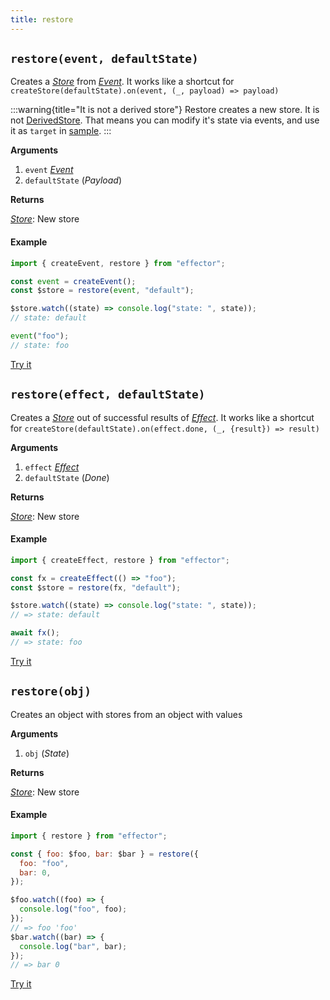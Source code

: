 ```yaml
---
title: restore
---
```


## `restore(event, defaultState)`

Creates a [_Store_](/en/api/effector/Store) from [_Event_](/en/api/effector/Event).
It works like a shortcut for `createStore(defaultState).on(event, (_, payload) => payload)`

:::warning{title="It is not a derived store"}
Restore creates a new store. It is not [DerivedStore](/en/api/effector/Store#store-derived). That means you can modify it's state via events, and use it as `target` in [sample](/en/api/effector/sample).
:::

**Arguments**

1. `event` [_Event_](/en/api/effector/Event)
2. `defaultState` (_Payload_)

**Returns**

[_Store_](/en/api/effector/Store): New store

#### Example

```js
import { createEvent, restore } from "effector";

const event = createEvent();
const $store = restore(event, "default");

$store.watch((state) => console.log("state: ", state));
// state: default

event("foo");
// state: foo
```

[Try it](https://share.effector.dev/MGGQnTlQ)

## `restore(effect, defaultState)`

Creates a [_Store_](/en/api/effector/Store) out of successful results of [_Effect_](/en/api/effector/Effect).
It works like a shortcut for `createStore(defaultState).on(effect.done, (_, {result}) => result)`

**Arguments**

1. `effect` [_Effect_](/en/api/effector/Effect)
2. `defaultState` (_Done_)

**Returns**

[_Store_](/en/api/effector/Store): New store

#### Example

```js
import { createEffect, restore } from "effector";

const fx = createEffect(() => "foo");
const $store = restore(fx, "default");

$store.watch((state) => console.log("state: ", state));
// => state: default

await fx();
// => state: foo
```

[Try it](https://share.effector.dev/tP6RQsri)

## `restore(obj)`

Creates an object with stores from an object with values

**Arguments**

1. `obj` (_State_)

**Returns**

[_Store_](/en/api/effector/Store): New store

#### Example

```js
import { restore } from "effector";

const { foo: $foo, bar: $bar } = restore({
  foo: "foo",
  bar: 0,
});

$foo.watch((foo) => {
  console.log("foo", foo);
});
// => foo 'foo'
$bar.watch((bar) => {
  console.log("bar", bar);
});
// => bar 0
```

[Try it](https://share.effector.dev/NQX0kotI)
